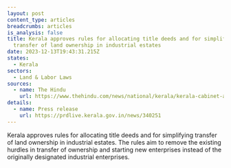 ```yaml
---
layout: post
content_type: articles
breadcrumbs: articles
is_analysis: false
title: Kerala approves rules for allocating title deeds and for simplifying
  transfer of land ownership in industrial estates
date: 2023-12-13T19:43:31.215Z
states:
  - Kerala
sectors:
  - Land & Labor Laws
sources:
  - name: The Hindu
    url: https://www.thehindu.com/news/national/kerala/kerala-cabinet-approves-rules-for-easing-land-transfer-in-industrial-estates/article67611113.ece
details:
  - name: Press release
    url: https://prdlive.kerala.gov.in/news/340251
---
```

Kerala approves rules for allocating title deeds and for simplifying transfer of land ownership in industrial estates. The rules aim to remove the existing hurdles in transfer of ownership and starting new enterprises instead of the originally designated industrial enterprises.